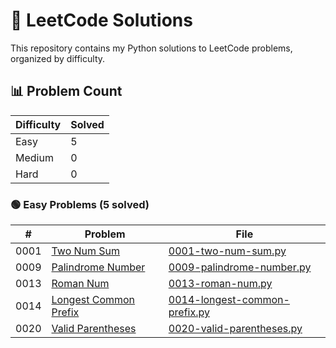 # 🧠 LeetCode Solutions

This repository contains my Python solutions to LeetCode problems, organized by difficulty.

## 📊 Problem Count

| Difficulty | Solved |
|------------|--------|
| Easy | 5 |
| Medium | 0 |
| Hard | 0 |

### 🟢 Easy Problems (5 solved)

| # | Problem | File |
|---|---------|------|
| 0001 | [Two Num Sum](https://leetcode.com/problems/two-num-sum/) | [0001-two-num-sum.py](easy/0001-two-num-sum.py) |
| 0009 | [Palindrome Number](https://leetcode.com/problems/palindrome-number/) | [0009-palindrome-number.py](easy/0009-palindrome-number.py) |
| 0013 | [Roman Num](https://leetcode.com/problems/roman-num/) | [0013-roman-num.py](easy/0013-roman-num.py) |
| 0014 | [Longest Common Prefix](https://leetcode.com/problems/longest-common-prefix/) | [0014-longest-common-prefix.py](easy/0014-longest-common-prefix.py) |
| 0020 | [Valid Parentheses](https://leetcode.com/problems/valid-parentheses/) | [0020-valid-parentheses.py](easy/0020-valid-parentheses.py) |

